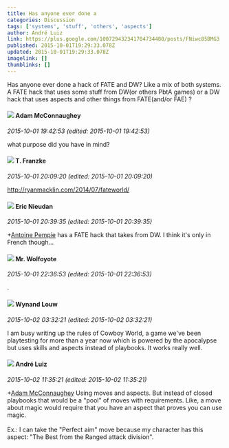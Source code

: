 ```yaml
---
title: Has anyone ever done a
categories: Discussion
tags: ['systems', 'stuff', 'others', 'aspects']
author: André Luiz
link: https://plus.google.com/100729432341704734480/posts/FNiwc85BMG3
published: 2015-10-01T19:29:33.078Z
updated: 2015-10-01T19:29:33.078Z
imagelink: []
thumblinks: []
---
```


Has anyone ever done a hack of FATE and DW? Like a mix of both systems. A FATE hack that uses some stuff from DW(or others PbtA games) or a DW hack that uses aspects and other things from FATE(and/or FAE) ?
<div id='comment z12oi1rz5ofgudy2p22kur2ojsi4gxg3j'>
  <h4><img src='{{site.baseurl}}//images/avatars/113146105702553453771_photo.jpg'> Adam McConnaughey</h4>
      <p><cite>2015-10-01 19:42:53 (edited: 2015-10-01 19:42:53)</cite></p>
        <p>what purpose did you have in mind?</p>
</div>
        

<div id='comment z12oi1rz5ofgudy2p22kur2ojsi4gxg3j'>
  <h4><img src='{{site.baseurl}}//images/avatars/110330901807759406775_photo.jpg'> T. Franzke</h4>
      <p><cite>2015-10-01 20:09:20 (edited: 2015-10-01 20:09:20)</cite></p>
        <p><a href="http://ryanmacklin.com/2014/07/fateworld/" class="ot-anchor">http://ryanmacklin.com/2014/07/fateworld/</a> </p>
</div>
        

<div id='comment z12oi1rz5ofgudy2p22kur2ojsi4gxg3j'>
  <h4><img src='{{site.baseurl}}//images/avatars/112928858730524882505_photo.jpg'> Eric Nieudan</h4>
      <p><cite>2015-10-01 20:39:35 (edited: 2015-10-01 20:39:35)</cite></p>
        <p><span class="proflinkWrapper"><span class="proflinkPrefix">+</span><a class="proflink" href="https://plus.google.com/102266504248463632719" oid="102266504248463632719">Antoine Pempie</a></span>​ has a FATE hack that takes from DW. I think it&#39;s only in French though...</p>
</div>
        

<div id='comment z12oi1rz5ofgudy2p22kur2ojsi4gxg3j'>
  <h4><img src='{{site.baseurl}}//images/avatars/101924437613067092773_photo.jpg'> Mr. Wolfoyote</h4>
      <p><cite>2015-10-01 22:36:53 (edited: 2015-10-01 22:36:53)</cite></p>
        <p>.</p>
</div>
        

<div id='comment z12oi1rz5ofgudy2p22kur2ojsi4gxg3j'>
  <h4><img src='{{site.baseurl}}//images/avatars/111256963556395023796_photo.jpg'> Wynand Louw</h4>
      <p><cite>2015-10-02 03:32:21 (edited: 2015-10-02 03:32:21)</cite></p>
        <p>I am busy writing up the rules of Cowboy World, a game we&#39;ve been playtesting for more than a year now which is powered by the apocalypse but uses skills and aspects instead of playbooks. It works really well.</p>
</div>
        

<div id='comment z12oi1rz5ofgudy2p22kur2ojsi4gxg3j'>
  <h4><img src='{{site.baseurl}}//images/avatars/100729432341704734480_photo.jpg'> André Luiz</h4>
      <p><cite>2015-10-02 11:35:21 (edited: 2015-10-02 11:35:21)</cite></p>
        <p><span class="proflinkWrapper"><span class="proflinkPrefix">+</span><a class="proflink" href="https://plus.google.com/113146105702553453771" oid="113146105702553453771">Adam McConnaughey</a></span> Using moves and aspects. But instead of closed playbooks that would be a &quot;pool&quot; of moves with requirements. Like, a move about magic would require that you have an aspect that proves you can use magic. <br /><br />Ex.: I can take the &quot;Perfect aim&quot; move because my character has this aspect: &quot;The Best from the Ranged attack division&quot;.</p>
</div>
        